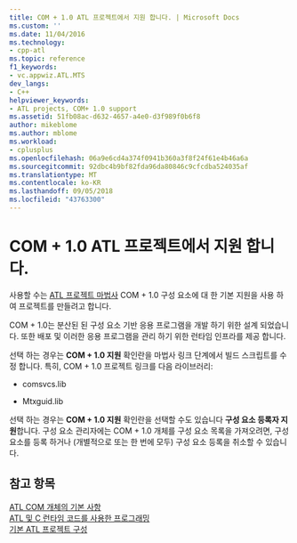 ```yaml
---
title: COM + 1.0 ATL 프로젝트에서 지원 합니다. | Microsoft Docs
ms.custom: ''
ms.date: 11/04/2016
ms.technology:
- cpp-atl
ms.topic: reference
f1_keywords:
- vc.appwiz.ATL.MTS
dev_langs:
- C++
helpviewer_keywords:
- ATL projects, COM+ 1.0 support
ms.assetid: 51fb08ac-d632-4657-a4e0-d3f989f0b6f8
author: mikeblome
ms.author: mblome
ms.workload:
- cplusplus
ms.openlocfilehash: 06a9e6cd4a374f0941b360a3f8f24f61e4b46a6a
ms.sourcegitcommit: 92dbc4b9bf82fda96da80846c9cfcdba524035af
ms.translationtype: MT
ms.contentlocale: ko-KR
ms.lasthandoff: 09/05/2018
ms.locfileid: "43763300"
---
```

# <a name="com-10-support-in-atl-projects"></a>COM + 1.0 ATL 프로젝트에서 지원 합니다.

사용할 수는 [ATL 프로젝트 마법사](../../atl/reference/creating-an-atl-project.md) COM + 1.0 구성 요소에 대 한 기본 지원을 사용 하 여 프로젝트를 만들려고 합니다.

COM + 1.0는 분산된 된 구성 요소 기반 응용 프로그램을 개발 하기 위한 설계 되었습니다. 또한 배포 및 이러한 응용 프로그램을 관리 하기 위한 런타임 인프라를 제공 합니다.

선택 하는 경우는 **COM + 1.0 지원** 확인란을 마법사 링크 단계에서 빌드 스크립트를 수정 합니다. 특히, COM + 1.0 프로젝트 링크를 다음 라이브러리:

- comsvcs.lib

- Mtxguid.lib

선택 하는 경우는 **COM + 1.0 지원** 확인란을 선택할 수도 있습니다 **구성 요소 등록자 지원**합니다. 구성 요소 관리자에는 COM + 1.0 개체를 구성 요소 목록을 가져오려면, 구성 요소를 등록 하거나 (개별적으로 또는 한 번에 모두) 구성 요소 등록을 취소할 수 있습니다.

## <a name="see-also"></a>참고 항목

[ATL COM 개체의 기본 사항](../../atl/fundamentals-of-atl-com-objects.md)   
[ATL 및 C 런타임 코드를 사용한 프로그래밍](../../atl/programming-with-atl-and-c-run-time-code.md)   
[기본 ATL 프로젝트 구성](../../atl/reference/default-atl-project-configurations.md)

